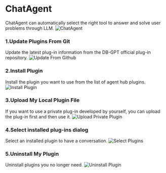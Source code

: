 ChatAgent
==================================
ChatAgent can automatically select the right tool to answer and solve user problems through LLM.
![ChatAgent](https://github.com/eosphoros-ai/DB-GPT/assets/13723926/)

### 1.Update Plugins From Git
Update the latest plug-in information from the DB-GPT official plug-in repository.
![Update From Github](https://github.com/eosphoros-ai/DB-GPT/assets/13723926/)

### 2.Install Plugin
Install the plugin you want to use from the list of agent hub plugins.
![Install Plugin](https://github.com/eosphoros-ai/DB-GPT/assets/13723926/)


### 3.Upload My Local Plugin File
If you want to use a private plug-in developed by yourself, you can upload the plug-in first and then use it.
![Upload Private Plugin](https://github.com/eosphoros-ai/DB-GPT/assets/13723926/)

### 4.Select installed plug-ins dialog
Select an installed plugin to have a conversation.
![Select Plugins](https://github.com/eosphoros-ai/DB-GPT/assets/13723926/)

### 5.Uninstall My Plugin
Uninstall plugins you no longer need.
![Uninstall Plugin](https://github.com/eosphoros-ai/DB-GPT/assets/13723926/)